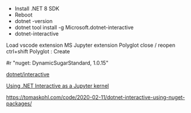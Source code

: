
* Install .NET 8 SDK
* Reboot
* dotnet -version
* dotnet tool install -g Microsoft.dotnet-interactive
* dotnet-interactive

Load vscode
extension MS Jupyter
extension Polyglot
close / reopen
ctrl+shift Polyglot : Create 


#r "nuget: DynamicSugarStandard, 1.0.15"    

[dotnet/interactive](https://github.com/dotnet/interactive)

[Using .NET Interactive as a Jupyter kernel](https://github.com/dotnet/interactive/blob/main/docs/NotebookswithJupyter.md)



https://tomaskohl.com/code/2020-02-11/dotnet-interactive-using-nuget-packages/